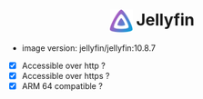 <h1 align="center">
  <picture>
    <img align="center" alt="Pegaz" src="./logo.svg" height="40">
  </picture>
  Jellyfin
</h1>

- image version: jellyfin/jellyfin:10.8.7
- [x] Accessible over http ?
- [x] Accessible over https ?
- [x] ARM 64 compatible ?
